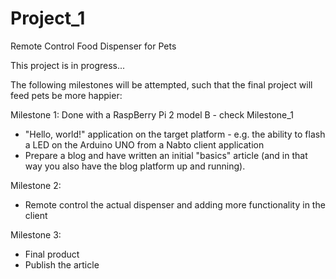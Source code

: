 # Project_1
Remote Control Food Dispenser for Pets

This project is in progress...

The following milestones will be attempted, such that the final project will feed pets be more happier:

Milestone 1: Done with a RaspBerry Pi 2 model B - check Milestone_1
- "Hello, world!" application on the target platform - e.g. the ability to flash a LED on the Arduino UNO from a Nabto client application
- Prepare a blog and have written an initial "basics" article (and in that way you also have the blog platform up and running).


Milestone 2: 
- Remote control the actual dispenser and adding more functionality in the client

Milestone 3: 
- Final product 
- Publish the article
